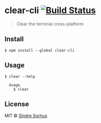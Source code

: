 # clear-cli [![Build Status](https://travis-ci.org/sindresorhus/clear-cli.svg?branch=master)](https://travis-ci.org/sindresorhus/clear-cli)

> Clear the terminal cross-platform


## Install

```
$ npm install --global clear-cli
```


## Usage

```
$ clear --help

  Usage
    $ clear
```


## License

MIT © [Sindre Sorhus](https://sindresorhus.com)
